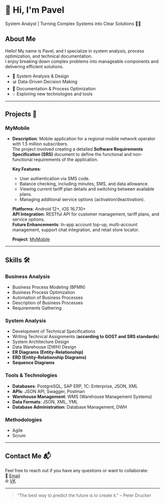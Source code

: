 # 👋 Hi, I'm Pavel

System Analyst | Turning Complex Systems into Clear Solutions 🦸‍♂️

## About Me
Hello! My name is Pavel, and I specialize in system analysis, process optimization, and technical documentation.  
I enjoy breaking down complex problems into manageable components and delivering efficient solutions.  

- 🔧 System Analysis & Design
- 📊 Data-Driven Decision Making
- 📝 Documentation & Process Optimization
- 💡 Exploring new technologies and tools

---

## Projects 🚀

### **MyMobile**
- **Description**: Mobile application for a regional mobile network operator with 1.5 million subscribers.  
  The project involved creating a detailed **Software Requirements Specification (SRS)** document to define the functional and non-functional requirements of the application.

  **Key Features**:
  - User authentication via SMS code.
  - Balance checking, including minutes, SMS, and data allowance.
  - Viewing current tariff plan details and switching between available plans.
  - Managing additional service options (activation/deactivation).

  **Platforms**: Android 12+, iOS 16.7.10+  
  **API Integration**: RESTful API for customer management, tariff plans, and service options.  
  **Future Enhancements**: In-app account top-up, multi-account management, support chat integration, and retail store locator.

  **Project**: [MyMobile](https://github.com/pmasalev/MyMibile)

---

## Skills 🛠️

### **Business Analysis**
- Business Process Modeling (BPMN)
- Business Process Optimization
- Automation of Business Processes
- Description of Business Processes
- Requirements Gathering

### **System Analysis**
- Development of Technical Specifications
- Writing Technical Assignments (**according to GOST and SRS standards**)
- System Architecture Design
- Data Warehouse (DWH) Design
- **ER Diagrams (Entity-Relationship)**
- **ERD (Entity-Relationship Diagrams)**
- **Sequence Diagrams**

### **Tools & Technologies**
- **Databases**: PostgreSQL, SAP ERP, 1C: Enterprise, JSON, XML
- **APIs**: JSON API, Swagger, Postman
- **Warehouse Management**: WMS (Warehouse Management Systems)
- **Data Formats**: JSON, XML, YML
- **Database Administration**: Database Management, DWH

### **Methodologies**
- Agile
- Scrum

---

## Contact Me 📬

Feel free to reach out if you have any questions or want to collaborate:  
📧 [Email](mailto:pmasalev@yandex.ru)  
🌐 [VK](https://vk.com/false_e)

---

> "The best way to predict the future is to create it." – Peter Drucker
